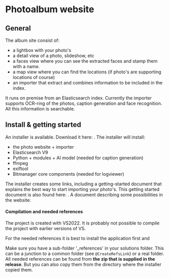 # Photoalbum website

## General

The album site consist of:

- a lightbox with your photo's
- a detail view of a photo, slideshow, etc
- a faces view where you can see the extracted faces and stamp them with a name.
- a map view where you can find the locations (if photo's are supporting locations of course)
- an importer that extract and combines information to be included in the index.

It runs on premise from an Elasticsearch index. Currently the importer supports OCR-ring of the photos, caption generation and face recognition. All this information is searchable.



## Install & getting started

An installer is available. Download it here: [](https://bitmanager.nl/distrib/).
The installer will install:

- the photo website + importer
- Elasticsearch V9
- Python + modules + AI model (needed for caption generation)
- ffmpeg
- exiftool
- Bitmanager core components (needed for logviewer)

The installer creates some links, including a getting-started document that explains the best way to start importing your photo's.
This getting started document is also found here: [](https://bitmanager.nl/albumdocs/getting_started.htm).
A document describing some possibilities in the website: [](https://bitmanager.nl/albumdocs/help_nl.htm) 



#### Compilation and needed references

The project is created with VS2022. It is probably not possible to compile the project with earlier versions of VS.

For the needed references it is best to install the application first and 

Make sure you have a sub-folder '_references' in your solutions folder. This can be a junction to a common folder (see `@CreateRefsLink`) or a real folder.
All needed references can be found from **the zip that is supplied in the release**. But you can also copy them from the directory where the installer copied them.





